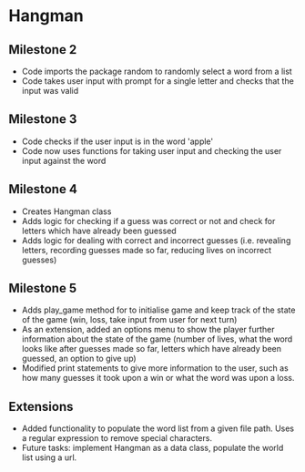 # Hangman

## Milestone 2
- Code imports the package random to randomly select a word from a list
- Code takes user input with prompt for a single letter and checks that the input was valid


## Milestone 3
- Code checks if the user input is in the word 'apple'
- Code now uses functions for taking user input and checking the user input against the word

## Milestone 4
- Creates Hangman class
- Adds logic for checking if a guess was correct or not and check for letters which have already been guessed
- Adds logic for dealing with correct and incorrect guesses (i.e. revealing letters, recording guesses made so far, reducing lives on incorrect guesses)

## Milestone 5
- Adds play_game method for to initialise game and keep track of the state of the game (win, loss, take input from user for next turn)
- As an extension, added an options menu to show the player further information about the state of the game (number of lives, what the word looks like after guesses made so far, letters which have already been guessed, an option to give up)
- Modified print statements to give more information to the user, such as how many guesses it took upon a win or what the word was upon a loss.

## Extensions
- Added functionality to populate the word list from a given file path. Uses a regular expression to remove special characters.
- Future tasks: implement Hangman as a data class, populate the world list using a url.